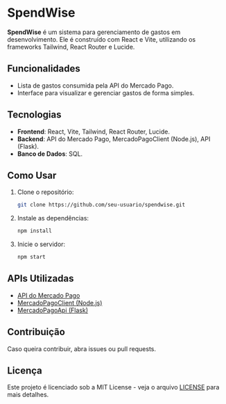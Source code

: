 # SpendWise

**SpendWise** é um sistema para gerenciamento de gastos em desenvolvimento. Ele é construído com React e Vite, utilizando os frameworks Tailwind, React Router e Lucide.

## Funcionalidades

- Lista de gastos consumida pela API do Mercado Pago.
- Interface para visualizar e gerenciar gastos de forma simples.

## Tecnologias

- **Frontend**: React, Vite, Tailwind, React Router, Lucide.
- **Backend**: API do Mercado Pago, MercadoPagoClient (Node.js), API (Flask).
- **Banco de Dados**: SQL.

## Como Usar

1. Clone o repositório:
   ```bash
   git clone https://github.com/seu-usuario/spendwise.git
   ```
2. Instale as dependências:
   ```bash
   npm install
   ```
3. Inicie o servidor:
   ```bash
   npm start
   ```

## APIs Utilizadas

- [API do Mercado Pago](https://www.mercadopago.com.br/developers/pt/reference)
- [MercadoPagoClient (Node.js)](https://github.com/andre7zl/MercadoPagoClient.git)
- [MercadoPagoApi (Flask)](https://github.com/andre7zl/MercadoPagoApi.git)

## Contribuição

Caso queira contribuir, abra issues ou pull requests.

## Licença

Este projeto é licenciado sob a MIT License - veja o arquivo [LICENSE](LICENSE) para mais detalhes.
